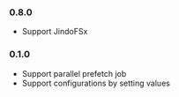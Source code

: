 ### 0.8.0
- Support JindoFSx

### 0.1.0

- Support parallel prefetch job
- Support configurations by setting values
